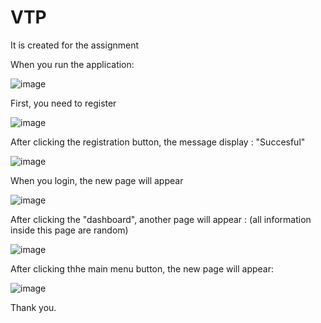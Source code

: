 # VTP

It is created for the assignment

When you run the application:

![image](https://user-images.githubusercontent.com/98059442/209220014-957796ff-3d69-46bf-b880-fcf949b7fe12.png)

First, you need to register

![image](https://user-images.githubusercontent.com/98059442/209220092-91afecd2-ae79-4243-89ff-e68ce492d7df.png)

After clicking the registration button, the message display : "Succesful"

![image](https://user-images.githubusercontent.com/98059442/209220182-847c1c88-91e2-4324-a13d-309e4599aa0b.png)

When you login, the new page will appear

![image](https://user-images.githubusercontent.com/98059442/209220254-1e9d6f38-d621-4bc5-ab95-08ad94c3331e.png)

After clicking the "dashboard", another page will appear : (all information inside this page are random)

![image](https://user-images.githubusercontent.com/98059442/209220322-7d175bc7-7b75-4767-afb1-28ce8252780f.png)

After clicking thhe main menu button, the new page will appear:

![image](https://user-images.githubusercontent.com/98059442/209220469-e6c86343-0dfc-4fa1-ac0d-c86d05c21758.png)

Thank you.
